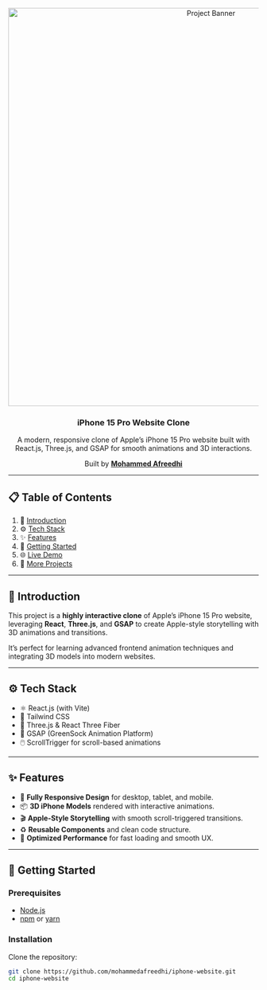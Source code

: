 <div align="center">
  <br />
  <img src="https://i.postimg.cc/37PnQw8n/Image-from.png" alt="Project Banner" width="800" />

  <h3 align="center">iPhone 15 Pro Website Clone</h3>

  <p align="center">
    A modern, responsive clone of Apple’s iPhone 15 Pro website built with React.js, Three.js, and GSAP for smooth animations and 3D interactions.
  </p>

  <p align="center">
    Built by <a href="https://github.com/mohammedafreedhi" target="_blank"><b>Mohammed Afreedhi</b></a>
  </p>
</div>

---

## 📋 Table of Contents

1. 🚀 [Introduction](#introduction)
2. ⚙️ [Tech Stack](#tech-stack)
3. ✨ [Features](#features)
4. 🏃 [Getting Started](#getting-started)
5. 🌐 [Live Demo](#live-demo)
6. 📢 [More Projects](#more-projects)

---

## 🚀 Introduction

This project is a **highly interactive clone** of Apple’s iPhone 15 Pro website, leveraging **React**, **Three.js**, and **GSAP** to create Apple-style storytelling with 3D animations and transitions.

It’s perfect for learning advanced frontend animation techniques and integrating 3D models into modern websites.

---

## ⚙️ Tech Stack

- ⚛️ React.js (with Vite)
- 🎨 Tailwind CSS
- 🌳 Three.js & React Three Fiber
- 🎥 GSAP (GreenSock Animation Platform)
- 🖱️ ScrollTrigger for scroll-based animations

---

## ✨ Features

- 📱 **Fully Responsive Design** for desktop, tablet, and mobile.
- 📦 **3D iPhone Models** rendered with interactive animations.
- 🎬 **Apple-Style Storytelling** with smooth scroll-triggered transitions.
- ♻️ **Reusable Components** and clean code structure.
- 🚀 **Optimized Performance** for fast loading and smooth UX.

---

## 🏃 Getting Started

### Prerequisites

- [Node.js](https://nodejs.org/)
- [npm](https://www.npmjs.com/) or [yarn](https://yarnpkg.com/)

### Installation

Clone the repository:

```bash
git clone https://github.com/mohammedafreedhi/iphone-website.git
cd iphone-website
